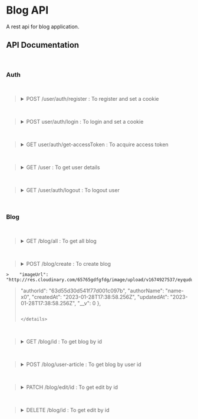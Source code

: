 # Blog API

A rest api for blog application.


## API Documentation

<br>

### Auth
<br>

> <details>
> <summary> POST /user/auth/register : To register and set a cookie </summary>
> <br>
>
> Parameters : None  
> Request body *(required)* : application/json  
> 
> Example body :   
> ```json
> {
>   "name": "string",
>   "email":"string",
>   "password": "string"
> }
> ```
> 
> Example response :   
> ```json
> {
>   "name": "name-x",
>   "email": "test@gmail.com",
>    "id":"e4235234523" 
> }
> ```
> 
> </details>

<br>



> <details>
> <summary> POST user/auth/login : To login and set a cookie </summary>
> <br>
>
> Parameters : None  
> Request body *(required)* : application/json  
> 
> Example body :   
> ```json
> {
>   "email": "string",
>   "password": "string"
> }
> ```
> 
> Example response :   
> ```json
> {
>   "accessToken": "jwt_token_example" 
> }
> ```
> *Note that refresh token is send as a cookie.* 
> 
> </details>

<br>


> <details>
> <summary>   GET user/auth/get-accessToken : To acquire access token </summary>
> <br>
> Request :
> http only cookie from client with refresh token
> 
> Example response :   
> ```json
> {
>   "accessToken": "jwt_token_example" 
> }
> ```
> 
> </details>



<br>

> <details>
> <summary>   GET /user : To get user details</summary>
> <br>
>
> Parameters : None  
>```
>api --header Authorization Bearer token 
>```
> 
> Example response :   
> ```json
>{
>   "name": "name-x",
>   "email": "test@gmail.com",
>    "id":"e4235234523" 
> }
> ```
> 
> </details>


<br>


> <details>
> <summary>   GET /user/auth/logout : To logout user</summary>
> <br>
>
> Parameters : None  
>```
>api --header Authorization Bearer token 
>```
> 
> Example response :   
> ```json
>{
>   "accessToken": "",
>   "message": "Logged out", 
> }
> ```
> 
> </details>


<br>





























### Blog
<br>



> <details>
> <summary>   GET /blog/all : To get all blog</summary>
> <br>
>
> Parameters : None  
> Request body  : None
> 
> 
> Example response :   
> ```json
> {
>   
>[
> {
>    "_id": "63d55db2136d26caf23c7152",
>    "blogTitle": "Why Growth Requires Struggle",
>   "blogData": "Lorem Ipsum is simply dummy text of the printing and typesetting industry. Lorem Ipsum has been the industry's standard dummy text ever since the 1500s, when an unknown printer took a galley of type and scrambled it to make a type specimen book. It has survived not only five centuries, but also the leap into electronic typesetting, remaining essentially unchanged. It was popularised in the 1960s with the release of Letraset sheets containing Lorem Ipsum passages, and more recently with desktop publishing software like Aldus PageMaker including versions of Lorem Ipsum"
>    "imageUrl": "http://res.cloudinary.com/65765gdfgfdg/image/upload/v1674927537/eyquduhqe29wdhvhqze8.jpg",
>    "authorId": "63d55d30d541f77d001c097b",
>    "authorName": "June",
>    "createdAt": "2023-01-28T17:38:58.256Z",
>   "updatedAt": "2023-01-28T17:38:58.256Z",
>    "__v": 0
>  },
>  {
 >   "_id": "63d563fbef72a2ba3a4a1178",
 >   "blogTitle": "God is a Woman",
  >  "blogData": "Lorem Ipsum is simply dummy text of the printing and typesetting industry. Lorem Ipsum has been the industry's standard dummy text ever since the 1500s, when an unknown printer took a galley of type and scrambled it to make a type specimen book. It has survived not only five centuries, but also the leap into electronic typesetting, remaining essentially unchanged. It was popularised in the 1960s with the release of Letraset sheets containing Lorem Ipsum passages, and more recently with desktop publishing software like Aldus PageMaker including versions of Lorem Ipsum"
  >  "imageUrl": "http://res.cloudinary.com/fsdfds/image/upload/v1674929146/tpjpfqehefwkqggvigld.jpg",
>   "authorId": "63d55d30d541f77d001c097b",
>  "authorName": "June",
> "createdAt": "2023-01-28T18:05:47.436Z",
>"updatedAt": "2023-01-28T18:05:47.436Z",
>"__v": 0
>}]
> }
> ```
> 
> </details>


<br>



> <details>
> <summary>   POST /blog/create : To create blog</summary>
> <br>
> Parameters : None  
> Request body *(required)* : application/json  
> 
> Example body :   
> ```json
> {
>   "blogTitle": "string",
>   "blogData": "string",
>   "authorId":"x",
>   "authorName":"name-0x",
> }
> ```
>*Note that image should send as file*
>
> ```json 
> api --header Authorization Bearer token 
> ``` 
> Example response :   
> ```json
> {
>    "_id": "63d55db2136d26caf23c7152",
>    "blogTitle": "Why Growth Requires Struggle",
>    "blogData": "Lorem Ipsum is simply dummy text of the printing and typesetting industry. Lorem Ipsum has been the industry's standard dummy text ever since the 1500s, when an unknown printer took a galley of type and scrambled it to make a type specimen book. It has survived not only five centuries, but also the leap into electronic typesetting, remaining essentially unchanged. It was popularised in the 1960s with the release of Letraset sheets containing Lorem Ipsum passages, and more recently with desktop publishing software like Aldus PageMaker including versions of Lorem Ipsum"
    >    "imageUrl": "http://res.cloudinary.com/65765gdfgfdg/image/upload/v1674927537/eyquduhqe29wdhvhqze8.jpg",
>    "authorId": "63d55d30d541f77d001c097b",
>    "authorName": "name-x0",
>    "createdAt": "2023-01-28T17:38:58.256Z",
>   "updatedAt": "2023-01-28T17:38:58.256Z",
>    "__v": 0
>  },
> ```
> 
> </details>



<br>



> <details>
> <summary>   GET /blog/id : To get blog by id</summary>
> <br>
>
> Parameters : None  
> Request body  : None 
> ```json
>api --params id blog id
> ```
> Example response :   
> ```json
> {
>    "_id": "63d55db2136d26caf23c7152",
>    "blogTitle": "Why Growth Requires Struggle",
>   "blogData": "Lorem Ipsum is simply dummy text of the printing and >typesetting industry. Lorem Ipsum has been the industry's standard dummy text ever since the 1500s, when an unknown printer took a galley of type and scrambled it to make a type specimen book. It has survived not only five centuries, but also the leap into electronic typesetting, remaining essentially unchanged. It was popularised in the 1960s with the release of Letraset sheets containing Lorem Ipsum passages, and more recently with desktop publishing software like Aldus PageMaker including versions of Lorem Ipsum"
>    "imageUrl": "http://res.cloudinary.com/65765gdfgfdg/image/upload/v1674927537/eyquduhqe29wdhvhqze8.jpg",
>    "authorId": "63d55d30d541f77d001c097b",
>    "authorName": "name-x0",
>    "createdAt": "2023-01-28T17:38:58.256Z",
>   "updatedAt": "2023-01-28T17:38:58.256Z",
>    "__v": 0
>  },
> ```
> 
> 
> </details>

<br>

> <details>
> <summary>   POST /blog/user-article : To get blog by user id </summary>
> <br>
>
> Parameters : None  
> Request body *(required)* : application/json  
> 
> Example body :   
> ```json
> {
>   "userId":"string"
> }
> ```
> 
>
> ```json 
> api --header Authorization Bearer token 
> ``` 
>
> Example response :   
> ```json
> {
>    "_id": "63d55db2136d26caf23c7152",
>    "blogTitle": "Why Growth Requires Struggle",
>   "blogData": "Lorem Ipsum is simply dummy text of the printing and >typesetting industry. Lorem Ipsum has been the industry's standard dummy text ever since the 1500s, when an unknown printer took a galley of type and scrambled it to make a type specimen book. It has survived not only five centuries, but also the leap into electronic typesetting, remaining essentially unchanged. It was popularised in the 1960s with the release of Letraset sheets containing Lorem Ipsum passages, and more recently with desktop publishing software like Aldus PageMaker including versions of Lorem Ipsum"
>    "imageUrl": "http://res.cloudinary.com/65765gdfgfdg/image/upload/v1674927537/eyquduhqe29wdhvhqze8.jpg",
>    "authorId": "63d55d30d541f77d001c097b",
>    "authorName": "name-x0",
>    "createdAt": "2023-01-28T17:38:58.256Z",
>   "updatedAt": "2023-01-28T17:38:58.256Z",
>    "__v": 0
>  },
> ```
> </details>



<br>

> <details>
> <summary>    PATCH /blog/edit/id : To get edit by id </summary>
> <br>
>
> Parameters : None  
> Request body *(required)* : application/json  
> 
> Example body :   
> ```json
> {
>   "blogTitle": "string",
>   "blogData": "string-x",
>   "authorId":"x",
>   "authorName":"name-0x",
> }
> ```
> ```json
>api --params id blog id
> ```
>
> ```json 
> api --header Authorization Bearer token 
> ``` 
> Example response :   
> ```json
> {
>    "_id":"x",
>   "blogTitle": "string",
>   "blogData": "string-x",
>   "authorId":"x",
>   "authorName":"name-0x",
>   "authorId": "63d55d30d541f77d001c097b",
>   "createdAt": "2023-01-28T18:05:47.436Z",
>   "updatedAt": "2023-01-28T18:05:47.436Z",
> }
> ```
> 
> </details>

<br>

> <details>
> <summary>    DELETE /blog/id : To get edit by id </summary>
> <br>
>
> Parameters : None  
> Request body *(required)* : application/json  
> 
> ```json
>api --params id blog id
> ```
>
> ```json 
> api --header Authorization Bearer token 
> ``` 
> Example response :   
> ```json
> {
>    "_id":"x",
>   "blogTitle": "string",
>   "blogData": "string-x",
>   "authorId":"x",
>   "authorName":"name-0x",
>   "authorId": "63d55d30d541f77d001c097b",
>   "createdAt": "2023-01-28T18:05:47.436Z",
>   "updatedAt": "2023-01-28T18:05:47.436Z",
> }
> ```
> 
> </details>